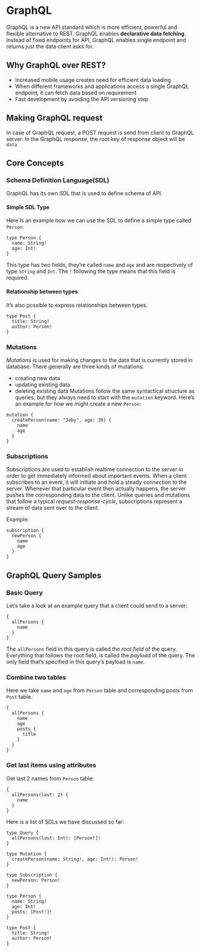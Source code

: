 # GraphQL
GraphQL is a new API standard which is more efficient, powerful and flexible alternative to REST. GraphQL enables __declarative data fetching__. Instead of fixed endpoints for API, GraphQL enables single endpoint and returns just the data client asks for.

## Why GraphQL over REST?
- Increased mobile usage creates need for efficient data loading
- When different frameworks and applications access a single GraphQL endpoint, it can fetch data based on requirement
- Fast development by avoiding the API versioning step

## Making GraphQL request
In case of GraphQL request, a POST request is send from client to GraphQL server. In the GraphQL response, the root key of response object will be `data`

## Core Concepts
### Schema Definition Language(SDL)
GraphQL has its own SDL that is used to define schema of API. 

#### Simple SDL Type
Here is an example how we can use the SDL to define a simple type called `Person`:
```
type Person {
  name: String!
  age: Int!
}
```
This type has two fields, they’re called `name` and `age` and are respectively of type `String` and `Int`. The `!` following the type means that this field is required.

#### Relationship between types
It’s also possible to express relationships between types.
```
type Post {
  title: String!
  author: Person!
}
```

### Mutations
_Mutations_ is used for making changes to the data that is currently stored in database. There generally are three kinds of mutations:
- creating new data
- updating existing data
- deleting existing data
Mutations follow the same syntactical structure as queries, but they always need to start with the `mutation` keyword. Here’s an example for how we might create a new `Person`:
```
mutation {
  createPerson(name: "Joby", age: 39) {
    name
    age
  }
}
```

### Subscriptions
Subscriptions are used to establish realtime connection to the server in order to get immediately informed about important events. When a client subscribes to an event, it will initiate and hold a steady connection to the server. Whenever that particular event then actually happens, the server pushes the corresponding data to the client. Unlike queries and mutations that follow a typical _request-response-cycle_, subscriptions represent a stream of data sent over to the client.

Example:
```
subscription {
  newPerson {
    name
    age
  }
}
```


## GraphQL Query Samples
### Basic Query
Let’s take a look at an example query that a client could send to a server:
```
{
  allPersons {
    name
  }
}
```
The `allPersons` field in this query is called the _root field_ of the query. Everything that follows the root field, is called the _payload_ of the query. The only field that’s specified in this query’s payload is `name`.
### Combine two tables
Here we take `name` and `age` from `Person` table and corresponding posts from `Post` table.
```
{
  allPersons {
    name
    age
    posts {
      title
    }
  }
}
```
### Get last items using attributes
Get last 2 names from `Person` table:
```
{
  allPersons(last: 2) {
    name
  }
}
```

Here is a list of SDLs we have discussed so far:
```
type Query {
  allPersons(last: Int): [Person!]!
}

type Mutation {
  createPerson(name: String!, age: Int!): Person!
}

type Subscription {
  newPerson: Person!
}

type Person {
  name: String!
  age: Int!
  posts: [Post!]!
}

type Post {
  title: String!
  author: Person!
}
```
